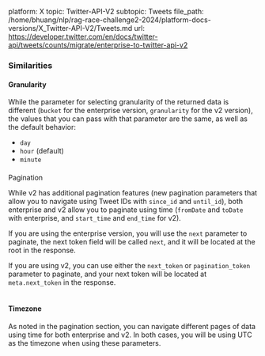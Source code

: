 platform: X
topic: Twitter-API-V2
subtopic: Tweets
file_path: /home/bhuang/nlp/rag-race-challenge2-2024/platform-docs-versions/X_Twitter-API-V2/Tweets.md
url: https://developer.twitter.com/en/docs/twitter-api/tweets/counts/migrate/enterprise-to-twitter-api-v2


### Similarities

#### Granularity

While the parameter for selecting granularity of the returned data is different (`bucket` for the enterprise version, `granularity` for the v2 version), the values that you can pass with that parameter are the same, as well as the default behavior:

* `day`
* `hour` (default)
* `minute`

####   
Pagination

While v2 has additional pagination features (new pagination parameters that allow you to navigate using Tweet IDs with `since_id` and `until_id`), both enterprise and v2 allow you to paginate using time (`fromDate` and `toDate` with enterprise, and `start_time` and `end_time` for v2).

If you are using the enterprise version, you will use the `next` parameter to paginate, the next token field will be called `next`, and it will be located at the root in the response.

If you are using v2, you can use either the `next_token` or `pagination_token` parameter to paginate, and your next token will be located at `meta.next_token` in the response.  
 

#### Timezone

As noted in the pagination section, you can navigate different pages of data using time for both enterprise and v2. In both cases, you will be using UTC as the timezone when using these parameters.